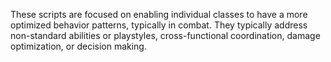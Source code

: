 These scripts are focused on enabling individual classes to have a more optimized behavior patterns, typically in combat.
They typically address non-standard abilities or playstyles, cross-functional coordination, damage optimization, or decision making.
